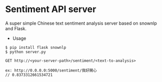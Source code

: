 # Sentiment API server
A super simple Chinese text sentiment analysis server based on snownlp and Flask.

* Usage

```
$ pip install flask snownlp
$ python server.py

GET http://<your-server-path>/sentiment/<text-to-analysis>

ex: http://0.0.0.0:5000/sentiment/我好開心
// 0.8373312661534721
```
